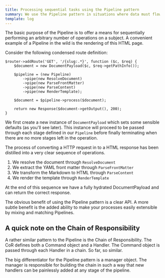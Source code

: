 ```yaml
---
title: Processing sequential tasks using the Pipeline pattern
summary: We use the Pipeline pattern in situations where data must flow through a pre-defined sequence of steps.
template: log
---
```


The basic purpose of the Pipeline is to offer a means for sequentially performing an arbitrary number of operations
on a subject. A convenient example of a Pipeline in the wild is the rendering of this HTML page.

Consider the following condensed route definition:

    $router->addRoute('GET', '/{slug:.*}', function ($c, $req) {
        $document = new DocumentPayload($c, $req->getPathInfo());

        $pipeline = (new Pipeline)
            ->pipe(new ResolveDocument)
            ->pipe(new ParseFrontMatter)
            ->pipe(new ParseContent)
            ->pipe(new RenderTemplate);

        $document = $pipeline->process($document);

        return new Response($document->getOutput(), 200);
    }

We first create a new instance of `DocumentPayload` which sets some sensible defaults (as you'll see later). This
instance will proceed to be passed through each stage defined in our `Pipeline` before finally terminating when there
are no more stages left in the operation.

The process of converting a HTTP request in to a HTML response has been distilled into a very clear sequence of
operations.

1. We resolve the document through `ResolveDocument`
2. We extract the YAML front matter through `ParseFrontMatter`
3. We transform the Markdown to HTML through `ParseContent`
4. We render the template through `RenderTemplate`

At the end of this sequence we have a fully hydrated DocumentPayload and can return the correct response.

The obvious benefit of using the Pipeline pattern is a clear API. A more subtle benefit is the added ability to make
your processes easily extensible by mixing and matching Pipelines.

## A quick note on the Chain of Responsibility

A rather similar pattern to the Pipeline is the Chain of Responsibility. The CoR defines both a Command object and a
Handler. The Command object is passed through each Handler in a chain. So far, so similar.

The big differentiator for the Pipeline pattern is a manager object. The manager is responsible for building the chain
in such a way that new handlers can be painlessly added at any stage of the pipeline.